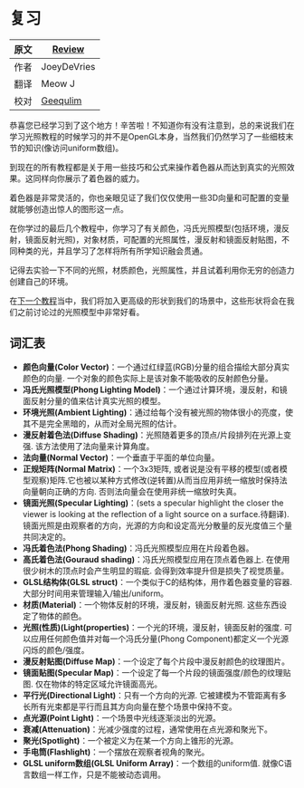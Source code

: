 # 复习

原文     | [Review](http://learnopengl.com/#!Lighting/Review)
      ---|---
作者     | JoeyDeVries
翻译     | Meow J
校对     | [Geequlim](http://geequlim.com)

恭喜您已经学习到了这个地方！辛苦啦！不知道你有没有注意到，总的来说我们在学习光照教程的时候学习的并不是OpenGL本身，当然我们仍然学习了一些细枝末节的知识(像访问uniform数组)。

到现在的所有教程都是关于用一些技巧和公式来操作着色器从而达到真实的光照效果。这同样向你展示了着色器的威力。

着色器是非常灵活的，你也亲眼见证了我们仅仅使用一些3D向量和可配置的变量就能够创造出惊人的图形这一点。

在你学过的最后几个教程中，你学习了有关颜色，冯氏光照模型(包括环境，漫反射，镜面反射光照)，对象材质，可配置的光照属性，漫反射和镜面反射贴图，不同种类的光，并且学习了怎样将所有所学知识融会贯通。

记得去实验一下不同的光照，材质颜色，光照属性，并且试着利用你无穷的创造力创建自己的环境。

在[下一个教程](http://learnopengl-cn.readthedocs.org/zh/latest/03%20Model%20Loading/01%20Assimp/)当中，我们将加入更高级的形状到我们的场景中，这些形状将会在我们之前讨论过的光照模型中非常好看。

词汇表
--------

- **颜色向量(Color Vector)**：一个通过红绿蓝(RGB)分量的组合描绘大部分真实颜色的向量. 一个对象的颜色实际上是该对象不能吸收的反射颜色分量。
- **冯氏光照模型(Phong Lighting Model)**：一个通过计算环境，漫反射，和镜面反射分量的值来估计真实光照的模型。
- **环境光照(Ambient Lighting)**：通过给每个没有被光照的物体很小的亮度，使其不是完全黑暗的，从而对全局光照的估计。
- **漫反射着色法(Diffuse Shading)**：光照随着更多的顶点/片段排列在光源上变强. 该方法使用了法向量来计算角度。
- **法向量(Normal Vector)**：一个垂直于平面的单位向量。
- **正规矩阵(Normal Matrix)**：一个3x3矩阵, 或者说是没有平移的模型(或者模型观察)矩阵.它也被以某种方式修改(逆转置)从而当应用非统一缩放时保持法向量朝向正确的方向. 否则法向量会在使用非统一缩放时失真。
- **镜面光照(Specular Lighting)**：(sets a specular highlight the closer the viewer is looking at the reflection of a light source on a surface.待翻译). 镜面光照是由观察者的方向，光源的方向和设定高光分散量的反光度值三个量共同决定的。
- **冯氏着色法(Phong Shading)**：冯氏光照模型应用在片段着色器。
- **高氏着色法(Gouraud shading)**：冯氏光照模型应用在顶点着色器上. 在使用很少树木的顶点时会产生明显的瑕疵. 会得到效率提升但是损失了视觉质量。
- **GLSL结构体(GLSL struct)**：一个类似于C的结构体，用作着色器变量的容器. 大部分时间用来管理输入/输出/uniform。
- **材质(Material)**：一个物体反射的环境，漫反射，镜面反射光照. 这些东西设定了物体的颜色。
- **光照(性质)(Light(properties)**：一个光的环境，漫反射，镜面反射的强度. 可以应用任何颜色值并对每一个冯氏分量(Phong Component)都定义一个光源闪烁的颜色/强度。
- **漫反射贴图(Diffuse Map)**：一个设定了每个片段中漫反射颜色的纹理图片。
- **镜面贴图(Specular Map)**：一个设定了每一个片段的镜面强度/颜色的纹理贴图. 仅在物体的特定区域允许镜面高光。
- **平行光(Directional Light)**：只有一个方向的光源. 它被建模为不管距离有多长所有光束都是平行而且其方向向量在整个场景中保持不变。
- **点光源(Point Light)**：一个场景中光线逐渐淡出的光源。
- **衰减(Attenuation)**：光减少强度的过程，通常使用在点光源和聚光下。
- **聚光(Spotlight)**：一个被定义为在某一个方向上锥形的光源。
- **手电筒(Flashlight)**：一个摆放在观察者视角的聚光。
- **GLSL uniform数组(GLSL Uniform Array)**：一个数组的uniform值. 就像C语言数组一样工作，只是不能被动态调用。
